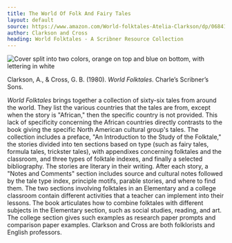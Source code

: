 ```yaml
---
title: The World Of Folk And Fairy Tales
layout: default
source: https://www.amazon.com/World-folktales-Atelia-Clarkson/dp/0684162903/ref=sr_1_2?dchild=1&keywords=World+Folktales+atelia+clarkson&qid=1619577751&s=books&sr=1-2
author: Clarkson and Cross
heading: World Folktales - A Scribner Resource Collection
---
```

<div class="summary left"><img src="{{"/assets/images/world.jpg" | relative_url}}" alt="Cover split into two colors, orange on top and blue on bottom, with lettering in white">

<p>Clarkson, A., & Cross, G. B. (1980). <em>World Folktales</em>. Charle’s Scribner’s Sons.</p>

<p><em>World Folktales</em> brings together a collection of sixty-six tales from around the world. They list the various countries that the tales are from, except when the story is "African," then the specific country is not provided. This lack of specificity concerning the African countries directly contrasts to the book giving the specific North American cultural group's tales. The collection includes a preface, "An Introduction to the Study of the Folktale," the stories divided into ten sections based on type (such as fairy tales, formula tales, trickster tales), with appendixes concerning folktales and the classroom, and three types of folktale indexes, and finally a selected bibliography. The stories are literary in their writing. After each story, a "Notes and Comments" section includes source and cultural notes followed by the tale type index, principle motifs, parable stories, and where to find them. The two sections involving folktales in an Elementary and a college classroom contain different activities that a teacher can implement into their lessons. The book articulates how to combine folktales with different subjects in the Elementary section, such as social studies, reading, and art. The college section gives such examples as research paper prompts and comparison paper examples. Clarkson and Cross are both folklorists and English professors.</p>
</div>
